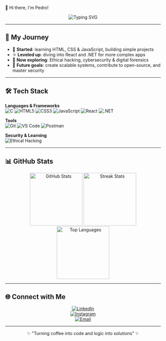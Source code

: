 👋 Hi there, I'm Pedro!

<div align="center">
  <img src="https://readme-typing-svg.herokuapp.com?font=Fira+Code&pause=1000&color=A6E3A1&center=true&vCenter=true&width=435&lines=Front-end+Developer;Ethical+Hacker+in+Training;Tech+Enthusiast;Always+Learning!" alt="Typing SVG" />
</div>

---

## 🚀 My Journey

- 🌱 **Started**: learning HTML, CSS & JavaScript, building simple projects  
- ⚛️ **Leveled up**: diving into React and .NET for more complex apps  
- 🔐 **Now exploring**: Ethical hacking, cybersecurity & digital forensics  
- 🎯 **Future goals**: create scalable systems, contribute to open-source, and master security  

---

## 🛠️ Tech Stack

**Languages & Frameworks**  
![C](https://img.shields.io/badge/C-00599C?style=for-the-badge&logo=c&logoColor=white)
![HTML5](https://img.shields.io/badge/HTML5-E34F26?style=for-the-badge&logo=html5&logoColor=white)
![CSS3](https://img.shields.io/badge/CSS3-1572B6?style=for-the-badge&logo=css3&logoColor=white)
![JavaScript](https://img.shields.io/badge/JavaScript-F7DF1E?style=for-the-badge&logo=javascript&logoColor=black)
![React](https://img.shields.io/badge/React-61DAFB?style=for-the-badge&logo=react&logoColor=black)
![.NET](https://img.shields.io/badge/.NET-512BD4?style=for-the-badge&logo=dotnet&logoColor=white)

**Tools**  
![Git](https://img.shields.io/badge/Git-F05032?style=for-the-badge&logo=git&logoColor=white)
![VS Code](https://img.shields.io/badge/VSCode-007ACC?style=for-the-badge&logo=visual-studio-code&logoColor=white)
![Postman](https://img.shields.io/badge/Postman-FF6C37?style=for-the-badge&logo=postman&logoColor=white)

**Security & Learning**  
![Ethical Hacking](https://img.shields.io/badge/Ethical_Hacking-0A0A0A?style=for-the-badge&logo=hackthebox&logoColor=white)

---

## 📊 GitHub Stats

<div align="center">
  <img src="https://github-readme-stats.vercel.app/api?username=Tinpack&theme=catppuccin_mocha&hide_border=false&include_all_commits=true&count_private=true&show_icons=true" alt="GitHub Stats" height="170" />
  <img src="https://nirzak-streak-stats.vercel.app/?user=Tinpack&theme=catppuccin_mocha&hide_border=false" alt="Streak Stats" height="170" />
</div>

<div align="center">
  <img src="https://github-readme-stats.vercel.app/api/top-langs/?username=Tinpack&theme=catppuccin_mocha&hide_border=false&include_all_commits=true&count_private=true&layout=compact&langs_count=8" alt="Top Languages" height="170" />
</div>

---

## 🌐 Connect with Me

<div align="center">
  
[![LinkedIn](https://img.shields.io/badge/LinkedIn-0077B5?style=for-the-badge&logo=linkedin&logoColor=white)](https://linkedin.com/in/pedro-buchaim)  
[![Instagram](https://img.shields.io/badge/Instagram-E4405F?style=for-the-badge&logo=instagram&logoColor=white)](https://instagram.com/pedrobuchaim)  
[![Email](https://img.shields.io/badge/Email-D14836?style=for-the-badge&logo=gmail&logoColor=white)](mailto:pedrouchaim22@gmail.com)  

</div>

---

<div align="center">
  ✨ "Turning coffee into code and logic into solutions" ✨  
</div>
